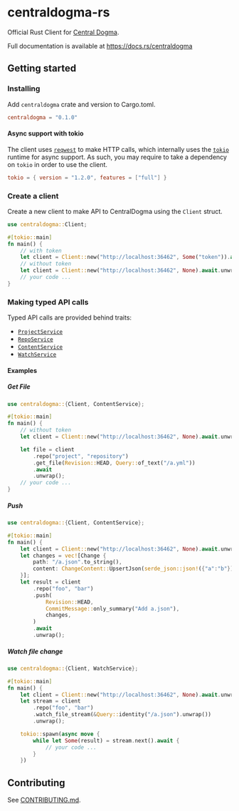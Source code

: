 # centraldogma-rs

Official Rust Client for [Central Dogma](https://line.github.io/centraldogma/).

Full documentation is available at https://docs.rs/centraldogma

## Getting started

### Installing

Add `centraldogma` crate and version to Cargo.toml.

```toml
centraldogma = "0.1.0"
```

#### Async support with tokio
The client uses [`reqwest`](https://crates.io/crates/reqwest) to make HTTP calls, which internally uses
the [`tokio`](https://crates.io/crates/tokio) runtime for async support. As such, you may require to take
a dependency on `tokio` in order to use the client.

```toml
tokio = { version = "1.2.0", features = ["full"] }
```

### Create a client

Create a new client to make API to CentralDogma using the `Client` struct.

```rust
use centraldogma::Client;

#[tokio::main]
fn main() {
    // with token
    let client = Client::new("http://localhost:36462", Some("token")).await.unwrap();
    // without token
    let client = Client::new("http://localhost:36462", None).await.unwrap();
    // your code ...
}
```

### Making typed API calls

Typed API calls are provided behind traits:

* [`ProjectService`](https://TODO)
* [`RepoService`](https://TODO)
* [`ContentService`](https://TODO)
* [`WatchService`](https://TODO)

#### Examples

##### Get File

```rust
use centraldogma::{Client, ContentService};

#[tokio::main]
fn main() {
    // without token
    let client = Client::new("http://localhost:36462", None).await.unwrap();

    let file = client
        .repo("project", "repository")
        .get_file(Revision::HEAD, Query::of_text("/a.yml"))
        .await
        .unwrap();
    // your code ...
}
```

##### Push

```rust
use centraldogma::{Client, ContentService};

#[tokio::main]
fn main() {
    let client = Client::new("http://localhost:36462", None).await.unwrap();
    let changes = vec![Change {
        path: "/a.json".to_string(),
        content: ChangeContent::UpsertJson(serde_json::json!({"a":"b"})),
    }];
    let result = client
        .repo("foo", "bar")
        .push(
            Revision::HEAD,
            CommitMessage::only_summary("Add a.json"),
            changes,
        )
        .await
        .unwrap();
```

##### Watch file change

```rust
use centraldogma::{Client, WatchService};

#[tokio::main]
fn main() {
    let client = Client::new("http://localhost:36462", None).await.unwrap();
    let stream = client
        .repo("foo", "bar")
        .watch_file_stream(&Query::identity("/a.json").unwrap())
        .unwrap();

    tokio::spawn(async move {
        while let Some(result) = stream.next().await {
            // your code ...
        }
    })
```

## Contributing

See [CONTRIBUTING.md](CONTRIBUTING.md).